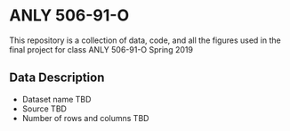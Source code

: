 # ANLY 506-91-O

This repository is a collection of data, code, and all the figures used in the final project for class ANLY 506-91-O Spring 2019

## Data Description

- Dataset name TBD
- Source TBD
- Number of rows and columns TBD